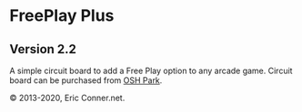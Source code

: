 FreePlay Plus
=============

Version 2.2
-----------

A simple circuit board to add a Free Play option to any arcade game. Circuit board can be purchased from [OSH Park](https://oshpark.com/profiles/eaconner).

&copy; 2013-2020, Eric Conner.net.
